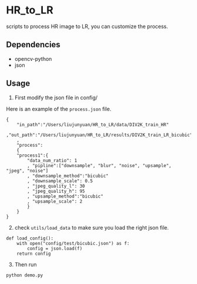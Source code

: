 # HR_to_LR

scripts to process HR image to LR, you can customize the process.

## Dependencies

- opencv-python
- json

## Usage

1. First modify the json file in config/

Here is an example of the `process.json` file.
```
{
	"in_path":"/Users/liujunyuan/HR_to_LR/data/DIV2K_train_HR"
	,"out_path":"/Users/liujunyuan/HR_to_LR/results/DIV2K_train_LR_bicubic"
	,
	"process":
	{
	"process1":{
		"data_num_ratio": 1
		, "pipline":["downsample", "blur", "noise", "upsample", "jpeg", "noise"]
		, "downsample_method":"bicubic"
		, "downsample_scale": 0.5
		, "jpeg_quality_l": 30
		, "jpeg_quality_h": 95
		, "upsample_method":"bicubic"
		, "upsample_scale": 2
		}
	}
}
```

2. check `utils/load_data` to make sure you load the right json file.

```
def load_config():
    with open("config/test/bicubic.json") as f:
        config = json.load(f)
    return config
```

3. Then run

`python demo.py`